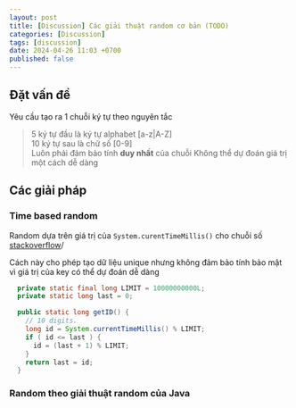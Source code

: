 ```yaml
---
layout: post
title: [Discussion] Các giải thuật random cơ bản (TODO)
categories: [Discussion]
tags: [discussion]
date: 2024-04-26 11:03 +0700
published: false
---
```


## Đặt vấn đề
Yêu cầu tạo ra 1 chuỗi ký tự theo nguyên tắc
> 5 ký tự đầu là ký tự alphabet [a-z|A-Z]\
> 10 ký tự sau là chữ số [0-9]\
> Luôn phải đảm bảo tính **duy nhất** của chuỗi
> Không thể dự đoán giá trị một cách dễ dàng

## Các giải pháp

### Time based random
Random dựa trên giá trị của `System.curentTimeMillis()` cho chuỗi số [stackoverflow](https://stackoverflow.com/a/18228151/7081611)/

Cách này cho phép tạo dữ liệu unique nhưng không đảm bảo tính bảo mật vì giá trị của key có thể dự đoán dễ dàng

```java
  private static final long LIMIT = 10000000000L;
  private static long last = 0;

  public static long getID() {
    // 10 digits.
    long id = System.currentTimeMillis() % LIMIT;
    if ( id <= last ) {
      id = (last + 1) % LIMIT;
    }
    return last = id;
  }
```

### Random theo giải thuật random của Java

